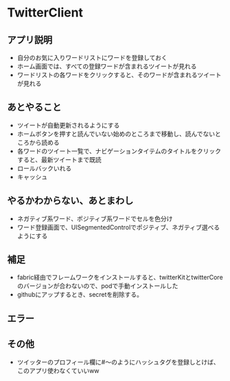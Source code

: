 # TwitterClient

## アプリ説明
- 自分のお気に入りワードリストにワードを登録しておく  
- ホーム画面では、すべての登録ワードが含まれるツイートが見れる  
- ワードリストの各ワードをクリックすると、そのワードが含まれるツイートが見れる  

## あとやること
- ツイートが自動更新されるようにする  
- ホームボタンを押すと読んでいない始めのところまで移動し、読んでないところから読める  
- 各ワードのツイート一覧で、ナビゲーションタイテムのタイトルをクリックすると、最新ツイートまで既読   
- ロールバックいれる  
- キャッシュ	

## やるかわからない、あとまわし
- ネガティブ系ワード、ポジティブ系ワードでセルを色分け  
- ワード登録画面で、UISegmentedControlでポジティブ、ネガティブ選べるようにする  

## 補足
- fabric経由でフレームワークをインストールすると、twitterKitとtwitterCoreのバージョンが合わないので、podで手動インストールした  
- githubにアップするとき、secretを削除する。

## エラー

## その他
- ツイッターのプロフィール欄に#〜のようにハッシュタグを登録しとけば、このアプリ使わなくていいww
		
